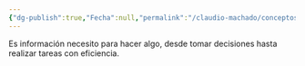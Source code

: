 ```yaml
---
{"dg-publish":true,"Fecha":null,"permalink":"/claudio-machado/conceptos/conocimiento/","dgPassFrontmatter":true}
---
```


Es información necesito para hacer algo, desde tomar decisiones hasta realizar tareas con eficiencia.

